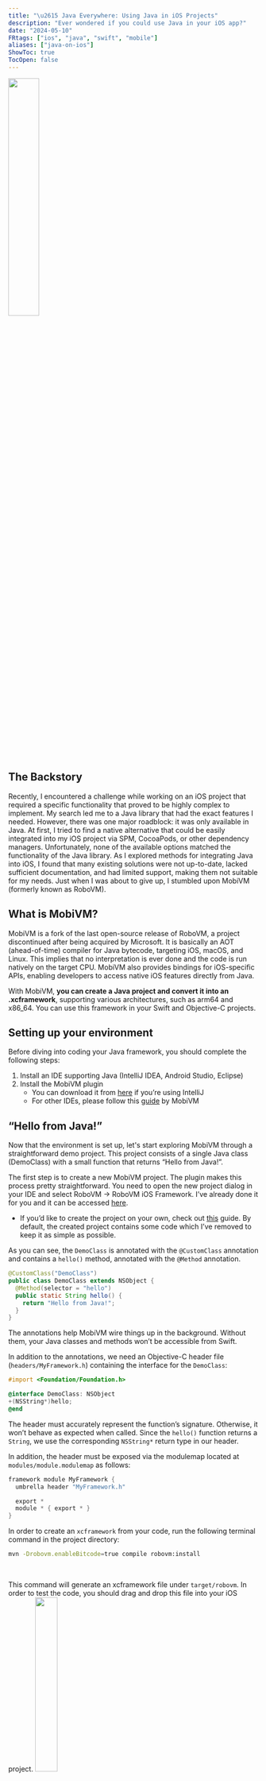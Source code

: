 ```yaml
---
title: "\u2615 Java Everywhere: Using Java in iOS Projects"
description: "Ever wondered if you could use Java in your iOS app?"
date: "2024-05-10"
FRtags: ["ios", "java", "swift", "mobile"]
aliases: ["java-on-ios"]
ShowToc: true
TocOpen: false
---
```



<img src="../images/mobivm-article.png#center" width=35%>

## The Backstory

Recently, I encountered a challenge while working on an iOS project that required a specific functionality that proved to be highly complex to implement. My search led me to a Java library that had the exact features I needed. However, there was one major roadblock: it was only available in Java. At first, I tried to find a native alternative that could be easily integrated into my iOS project via SPM, CocoaPods, or other dependency managers. Unfortunately, none of the available options matched the functionality of the Java library. As I explored methods for integrating Java into iOS, I found that many existing solutions were not up-to-date, lacked sufficient documentation, and had limited support, making them not suitable for my needs. Just when I was about to give up, I stumbled upon MobiVM (formerly known as RoboVM).

## What is MobiVM?

MobiVM is a fork of the last open-source release of RoboVM, a project discontinued after being acquired by Microsoft. It is basically an AOT (ahead-of-time) compiler for Java bytecode, targeting iOS, macOS, and Linux. This implies that no interpretation is ever done and the code is run natively on the target CPU. MobiVM also provides bindings for iOS-specific APIs, enabling developers to access native iOS features directly from Java.

With MobiVM, **you can create a Java project and convert it into an .xcframework**, supporting various architectures, such as arm64 and x86_64. You can use this framework in your Swift and Objective-C projects.

## Setting up your environment

Before diving into coding your Java framework, you should complete the following steps:

1. Install an IDE supporting Java (IntelliJ IDEA, Android Studio, Eclipse)
2. Install the MobiVM plugin
    - You can download it from [here](https://plugins.jetbrains.com/plugin/14440-mobivm) if you’re using IntelliJ
    - For other IDEs, please follow this [guide](https://mobivm.github.io/dev/) by MobiVM

## “Hello from Java!”

Now that the environment is set up, let's start exploring MobiVM through a straightforward demo project. This project consists of a single Java class (DemoClass) with a small function that returns “Hello from Java!”.

The first step is to create a new MobiVM project. The plugin makes this process pretty straightforward. You need to open the new project dialog in your IDE and select RoboVM → RoboVM iOS Framework. I’ve already done it for you and it can be accessed [here](https://github.com/terlan98/mobivm-demo).

- If you’d like to create the project on your own, check out [this](https://dkimitsa.github.io/2018/01/16/tutorial-writing-framework-improved/#creating-framework-step-by-step) guide. By default, the created project contains some code which I’ve removed to keep it as simple as possible.

As you can see, the `DemoClass` is annotated with the `@CustomClass` annotation and contains a `hello()` method, annotated with the `@Method` annotation.

```java
@CustomClass("DemoClass")
public class DemoClass extends NSObject {
  @Method(selector = "hello")
  public static String hello() {
    return "Hello from Java!";
  }
}
```

The annotations help MobiVM wire things up in the background. Without them, your Java classes and methods won’t be accessible from Swift.

In addition to the annotations, we need an Objective-C header file (`headers/MyFramework.h`) containing the interface for the `DemoClass`:

```objectivec
#import <Foundation/Foundation.h>

@interface DemoClass: NSObject
+(NSString*)hello;
@end
```

The header must accurately represent the function’s signature. Otherwise, it won’t behave as expected when called. Since the `hello()` function returns a `String`, we use the corresponding `NSString*` return type in our header.

In addition, the header must be exposed via the modulemap located at `modules/module.modulemap` as follows:

```objectivec
framework module MyFramework {
  umbrella header "MyFramework.h"

  export *
  module * { export * }
}
```

In order to create an `xcframework` from your code, run the following terminal command in the project directory:

```bash
mvn -Drobovm.enableBitcode=true compile robovm:install
```

<br>

This command will generate an xcframework file under `target/robovm`. In order to test the code, you should drag and drop this file into your iOS project.
<img src="../images/xcode-filetree.png" width=30%>

Once added to the project, the framework can be imported and used as follows. You can also find a demo iOS app [here](https://github.com/terlan98/mobivm-demo). 

```swift {hl_lines=[2,16,17]}
import SwiftUI
import MyFramework // <- Importing the Java framework

struct ContentView: View {
    @State private var someText = ""
    
    var body: some View {
        VStack(spacing: 20) {
            Image(systemName: "cup.and.saucer.fill")
                .imageScale(.large)
                .foregroundStyle(.tint)
            Text(someText)
        }
        .padding()
        .onAppear {
            // Calling the Java method
            someText = DemoClass.hello() ?? someText
        }
    }
}
```

<br>
As you can see below, the function call succeeded 🎉:
<img src="../images/iphone-success.png#center" width=40%>

If you’d like to specify the architectures that the framework should be built for, modify the `robovm.xml` file:

```xml {hl_lines=[7, 8, 9]}
<config>
    <!-- The framework targets iOS. -->
    <os>ios</os>

    <!-- Build a fat binary containing 32-bit and 64-bit machine code for both
    devices and the simulator. -->
    <arch>arm64</arch>
    <arch>arm64-simulator</arch>
    <arch>x86_64</arch>
    
    <!-- We're building an xcframework containing binaries for multiple architectures. -->
    <target>xcframework</target>

...
```

## Issues
Getting MobiVM to work with my Java code wasn't very straightforward as I encountered some challenges mentioned below.

### EXC_BAD_ACCESS

Adding a dependency to the Java project may sometimes lead to an EXC_BAD_ACCESS crash in your app. If this happens, you’ll have to add the missing package (or class) names under the `<forceLinkClasses>` tag of your `robovm.xml` file. Here’s an example:

```xml
<forceLinkClasses>
    <!-- Your Java package must be included -->
    <pattern>com.mycompany.myframework.**</pattern>
    
    <!-- An example dependency -->
    <pattern>com.example.dependency.**</pattern>

</forceLinkClasses>
```

> ⚠️  Force linking too many classes is not a good idea as it increases the size of your framework. As an optimization, you can replace the wildcard patterns with more specific ones, linking only the classes your code depends on.

### Duplicate symbol ‘_OBJC_CLASS_$_NSUserActivity'

When I attempted to build my project for the `arm64-simulator` architecture, the build failed with the following error:

```
[ERROR] ld: building exports trie: duplicate symbol '_OBJC_CLASS_$_NSUserActivity'
[ERROR] clang: error: linker command failed with exit code 1 (use -v to see invocation)
```

Updating Xcode to the latest version solved the problem.

### Java 8-related NoClassDefFoundError

At the time of writing this post, MobiVM is compatible with Java 7. If your code or dependencies require Java 8 or above, you’ll get a NoClassDefFoundError when you call your Java methods. To resolve this issue, consider using an [experimental build](https://github.com/robovmx/robovmx/releases) of MobiVM.

## Things to Keep in Mind

While MobiVM is incredibly helpful in situations where coding in Java is unavoidable, it also comes with certain drawbacks. It is definitely a good idea to look for native Swift solutions before considering this approach. 

### Development Process

The development process gets complicated since now you have to maintain two separate codebases. The typical development process involves updating the Java code, converting it into an `xcframework`, moving the framework into an iOS project and testing the changes. 

### Debugging

Even if you do your best to handle Java exceptions properly in your project, some unchecked exceptions might slip through. When this happens, the app crashes, and it’s not always easy to determine the cause via Xcode. This difficulty extends to the debugging process in general. Although the Xcode debugger allows placing breakpoints and observing code execution step-by-step, this only works until you call a Java method. I often found myself adding ugly `System.out.println` statements in my Java code for debugging.

### Lack of resources

While investigating ways to execute Java on iOS, I realized that this is a niche need among developers, which is why there are few alternatives to MobiVM available right now. Not being an expert in MobiVM, I consistently rely on the GitHub community for support whenever I’m stuck. MobiVM has an awesome [discussions page](https://github.com/MobiVM/robovm/discussions) where you can quickly get your questions answered. Besides that, support options are limited, with Stack Overflow and ChatGPT providing minimal help.

## Conclusion
Despite the challenges, MobiVM made it possible to incorporate an important feature that brought high business value to the iOS project I was working on. This post is my way of paying it forward, hoping it proves beneficial to you as well.

Cheers! ✨